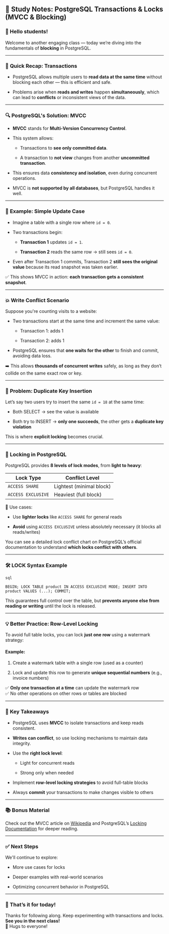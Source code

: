 ## 🧠 **Study Notes: PostgreSQL Transactions & Locks (MVCC & Blocking)**

### 👋 Hello students!

Welcome to another engaging class — today we’re diving into the fundamentals of **blocking** in PostgreSQL.

---

### 🔄 **Quick Recap: Transactions**

- PostgreSQL allows multiple users to **read data at the same time** without blocking each other — this is efficient and safe.
    
- Problems arise when **reads and writes** happen **simultaneously**, which can lead to **conflicts** or inconsistent views of the data.
    

---

### 🔍 **PostgreSQL's Solution: MVCC**

- **MVCC** stands for **Multi-Version Concurrency Control**.
    
- This system allows:
    
    - Transactions to **see only committed data**.
        
    - A transaction to **not view** changes from another **uncommitted transaction**.
        
- This ensures data **consistency and isolation**, even during concurrent operations.
    
- MVCC is **not supported by all databases**, but PostgreSQL handles it well.
    

---

### 🧪 **Example: Simple Update Case**

- Imagine a table with a single row where `id = 0`.
    
- Two transactions begin:
    
    - **Transaction 1** updates `id = 1`.
        
    - **Transaction 2** reads the same row → still sees `id = 0`.
        
- Even after Transaction 1 commits, Transaction 2 **still sees the original value** because its read snapshot was taken earlier.
    

✅ This shows MVCC in action: **each transaction gets a consistent snapshot**.

---

### 💥 **Write Conflict Scenario**

Suppose you're counting visits to a website:

- Two transactions start at the same time and increment the same value:
    
    - Transaction 1: adds 1
        
    - Transaction 2: adds 1
        
- PostgreSQL ensures that **one waits for the other** to finish and commit, avoiding data loss.
    

➡️ This allows **thousands of concurrent writes** safely, as long as they don’t collide on the same exact row or key.

---

### 🚫 **Problem: Duplicate Key Insertion**

Let’s say two users try to insert the same `id = 18` at the same time:

- Both SELECT → see the value is available
    
- Both try to INSERT → **only one succeeds**, the other gets a **duplicate key violation**
    

This is where **explicit locking** becomes crucial.

---

### 🔐 **Locking in PostgreSQL**

PostgreSQL provides **8 levels of lock modes**, from **light to heavy**:

|Lock Type|Conflict Level|
|---|---|
|`ACCESS SHARE`|Lightest (minimal block)|
|`ACCESS EXCLUSIVE`|Heaviest (full block)|

🧱 Use cases:

- Use **lighter locks** like `ACCESS SHARE` for general reads
    
- **Avoid** using `ACCESS EXCLUSIVE` unless absolutely necessary (it blocks all reads/writes)
    

You can see a detailed lock conflict chart on PostgreSQL’s official documentation to understand **which locks conflict with others**.

---

### 🛠️ **LOCK Syntax Example**
	
	sql
	
`BEGIN; LOCK TABLE product IN ACCESS EXCLUSIVE MODE; INSERT INTO product VALUES (...); COMMIT;`

This guarantees full control over the table, but **prevents anyone else from reading or writing** until the lock is released.

---

### 💡 **Better Practice: Row-Level Locking**

To avoid full table locks, you can lock **just one row** using a watermark strategy:

#### Example:

1. Create a watermark table with a single row (used as a counter)
    
2. Lock and update this row to generate **unique sequential numbers** (e.g., invoice numbers)
    

✅ **Only one transaction at a time** can update the watermark row  
✅ No other operations on other rows or tables are blocked

---

### 🎯 **Key Takeaways**

- PostgreSQL uses **MVCC** to isolate transactions and keep reads consistent.
    
- **Writes can conflict**, so use locking mechanisms to maintain data integrity.
    
- Use the **right lock level**:
    
    - Light for concurrent reads
        
    - Strong only when needed
        
- Implement **row-level locking strategies** to avoid full-table blocks
    
- Always **commit** your transactions to make changes visible to others
    

---

### 📚 Bonus Material

Check out the MVCC article on [Wikipedia](https://en.wikipedia.org/wiki/Multiversion_concurrency_control) and PostgreSQL’s [Locking Documentation](https://www.postgresql.org/docs/current/explicit-locking.html) for deeper reading.

---

### ✅ Next Steps

We'll continue to explore:

- More use cases for locks
    
- Deeper examples with real-world scenarios
    
- Optimizing concurrent behavior in PostgreSQL
    

---

### 🤗 That’s it for today!

Thanks for following along. Keep experimenting with transactions and locks.  
**See you in the next class!**  
👋 Hugs to everyone!